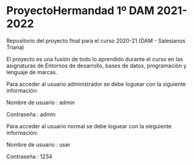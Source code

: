 # ProyectoHermandad 1º DAM 2021-2022

Repositorio del proyecto final para el curso 2020-21 (DAM - Salesianos Triana)

El proyecto es una fusión de todo lo aprendido durante el curso en las asignaturas de Entornos de desarrollo, bases de datos, programación y lenguaje de marcas.

Para acceder al usuario administrador se debe loguear con la siguiente información:

Nombre de usuario : admin

Contraseña : admin

Para acceder al usuario normal se debe loguear con la sieguiente información:

Nombre de usuario : user

Contraseña : 1234
